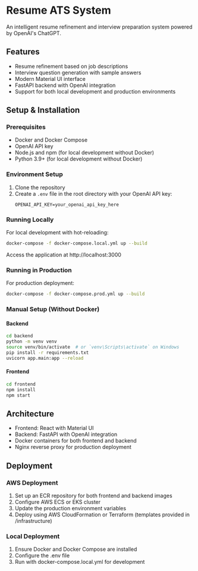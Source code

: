 # Resume ATS System

An intelligent resume refinement and interview preparation system powered by OpenAI's ChatGPT.

## Features
- Resume refinement based on job descriptions
- Interview question generation with sample answers
- Modern Material UI interface
- FastAPI backend with OpenAI integration
- Support for both local development and production environments

## Setup & Installation

### Prerequisites
- Docker and Docker Compose
- OpenAI API key
- Node.js and npm (for local development without Docker)
- Python 3.9+ (for local development without Docker)

### Environment Setup
1. Clone the repository
2. Create a `.env` file in the root directory with your OpenAI API key:
   ```
   OPENAI_API_KEY=your_openai_api_key_here
   ```

### Running Locally
For local development with hot-reloading:
```bash
docker-compose -f docker-compose.local.yml up --build
```
Access the application at http://localhost:3000

### Running in Production
For production deployment:
```bash
docker-compose -f docker-compose.prod.yml up --build
```

### Manual Setup (Without Docker)
#### Backend
```bash
cd backend
python -m venv venv
source venv/bin/activate  # or `venv\Scripts\activate` on Windows
pip install -r requirements.txt
uvicorn app.main:app --reload
```

#### Frontend
```bash
cd frontend
npm install
npm start
```

## Architecture
- Frontend: React with Material UI
- Backend: FastAPI with OpenAI integration
- Docker containers for both frontend and backend
- Nginx reverse proxy for production deployment

## Deployment
### AWS Deployment
1. Set up an ECR repository for both frontend and backend images
2. Configure AWS ECS or EKS cluster
3. Update the production environment variables
4. Deploy using AWS CloudFormation or Terraform (templates provided in /infrastructure)

### Local Deployment
1. Ensure Docker and Docker Compose are installed
2. Configure the .env file
3. Run with docker-compose.local.yml for development 
